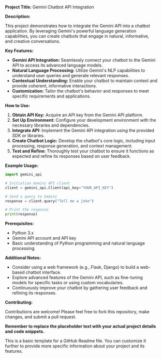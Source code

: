 **Project Title:** Gemini Chatbot API Integration

**Description:**

This project demonstrates how to integrate the Gemini API into a chatbot application. By leveraging Gemini's powerful language generation capabilities, you can create chatbots that engage in natural, informative, and creative conversations.

**Key Features:**

* **Gemini API Integration:** Seamlessly connect your chatbot to the Gemini API to access its advanced language models.
* **Natural Language Processing:** Utilize Gemini's NLP capabilities to understand user queries and generate relevant responses.
* **Contextual Understanding:** Enable your chatbot to maintain context and provide coherent, informative interactions.
* **Customization:** Tailor the chatbot's behavior and responses to meet specific requirements and applications.

**How to Use:**

1. **Obtain API Key:** Acquire an API key from the Gemini API platform.
2. **Set Up Environment:** Configure your development environment with the necessary libraries and dependencies.
3. **Integrate API:** Implement the Gemini API integration using the provided SDK or libraries.
4. **Create Chatbot Logic:** Develop the chatbot's core logic, including input processing, response generation, and context management.
5. **Test and Refine:** Thoroughly test your chatbot to ensure it functions as expected and refine its responses based on user feedback.

**Example Usage:**

```python
import gemini_api

# Initialize Gemini API client
client = gemini_api.Client(api_key="YOUR_API_KEY")

# Send a query to Gemini
response = client.query("Tell me a joke")

# Print the response
print(response)
```

**Prerequisites:**

* Python 3.x
* Gemini API account and API key
* Basic understanding of Python programming and natural language processing

**Additional Notes:**

* Consider using a web framework (e.g., Flask, Django) to build a web-based chatbot interface.
* Explore advanced features of the Gemini API, such as fine-tuning models for specific tasks or using custom vocabularies.
* Continuously improve your chatbot by gathering user feedback and refining its responses.

**Contributing:**

Contributions are welcome! Please feel free to fork this repository, make changes, and submit a pull request.


**Remember to replace the placeholder text with your actual project details and code snippets.**

This is a basic template for a GitHub Readme file. You can customize it further to provide more specific information about your project and its features.
